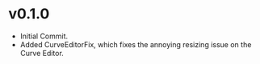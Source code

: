 # v0.1.0
- Initial Commit.
- Added CurveEditorFix, which fixes the annoying resizing issue on the Curve Editor.